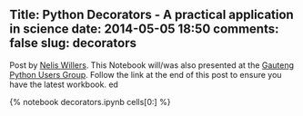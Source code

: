 Title: Python Decorators - A practical application in science
date: 2014-05-05 18:50
comments: false
slug: decorators
---

<!-- PELICAN_BEGIN_SUMMARY -->
Post by [Nelis Willers](https://github.com/NelisW/PythonNotesToSelf/edit/master/decorators.ipynb#). This Notebook will/was also presented at the [Gauteng Python Users Group](https://github.com/gautengpug/planning/blob/master/17_May_2014.md). Follow the link at the end of this post to ensure you have the latest workbook. ed


<!-- PELICAN_END_SUMMARY -->

{% notebook decorators.ipynb cells[0:] %}

	